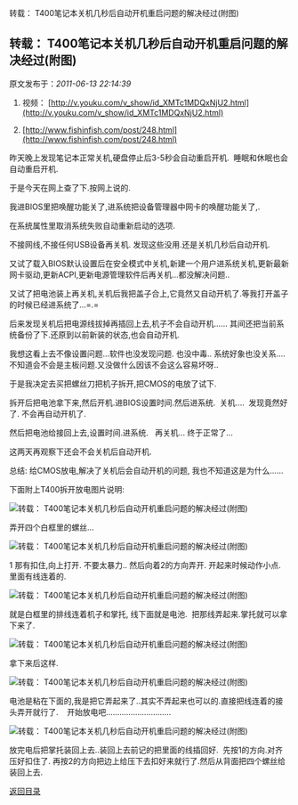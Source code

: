 转载： T400笔记本关机几秒后自动开机重启问题的解决经过(附图)
## 转载： T400笔记本关机几秒后自动开机重启问题的解决经过(附图)

 原文发布于：*2011-06-13 22:14:39*

1. 视频： [http://v.youku.com/v_show/id_XMTc1MDQxNjU2.html](http://v.youku.com/v_show/id_XMTc1MDQxNjU2.html)

2. [http://www.fishinfish.com/post/248.html](http://www.fishinfish.com/post/248.html)

昨天晚上发现笔记本正常关机,硬盘停止后3-5秒会自动重启开机.&#160;
睡眠和休眠也会自动重启开机.

于是今天在网上查了下.按网上说的.

我进BIOS里把唤醒功能关了,进系统把设备管理器中网卡的唤醒功能关了,.

在系统属性里取消系统失败自动重新启动的选项.

不接网线,不接任何USB设备再关机. 发现这些没用.还是关机几秒后自动开机.

又试了载入BIOS默认设置后在安全模式中关机,新建一个用户进系统关机,更新最新网卡驱动,更新ACPI,更新电源管理软件后再关机...都没解决问题..

又试了把电池装上再关机,关机后我把盖子合上,它竟然又自动开机了.等我打开盖子的时候已经进系统了...=.=

后来发现关机后把电源线拔掉再插回上去,机子不会自动开机......
其间还把当前系统备份了下.还原到以前新装的状态,也会自动开机.

我想这看上去不像设置问题...软件也没发现问题. 也没中毒.. 系统好象也没关系....
不知道会不会是主板问题.又没做什么因该不会这么容易坏呀..

于是我决定去买把螺丝刀把机子拆开,把CMOS的电放了试下.

拆开后把电池拿下来,然后开机.进BIOS设置时间.然后进系统.&#160;
关机....&#160; 发现竟然好了. 不会再自动开机了.

然后把电池给接回上去,设置时间.进系统.&#160;&#160; 再关机...
终于正常了...

这两天再观察下还会不会关机后自动开机.

总结: 给CMOS放电,解决了关机后会自动开机的问题, 我也不知道这是为什么......

下面附上T400拆开放电图片说明:

![转载：&nbsp;<wbr>T400笔记本关机几秒后自动开机重启问题的解决经过(附图)](http://www.fishinfish.com/upload/2010/4/201004212341278053.jpg)

弄开四个白框里的螺丝...

![转载：&nbsp;<wbr>T400笔记本关机几秒后自动开机重启问题的解决经过(附图)](http://www.fishinfish.com/upload/2010/4/201004212343456808.jpg)

1 那有扣住,向上打开. 不要太暴力.. 然后向着2的方向弄开. 开起来时候动作小点. 里面有线连着的.

![转载：&nbsp;<wbr>T400笔记本关机几秒后自动开机重启问题的解决经过(附图)](http://www.fishinfish.com/upload/2010/4/201004212346232606.jpg)

就是白框里的排线连着机子和掌托, 线下面就是电池.&#160; 把那线弄起来.掌托就可以拿下来了.

![转载：&nbsp;<wbr>T400笔记本关机几秒后自动开机重启问题的解决经过(附图)](http://www.fishinfish.com/upload/2010/4/201004212348013318.jpg)

拿下来后这样.

![转载：&nbsp;<wbr>T400笔记本关机几秒后自动开机重启问题的解决经过(附图)](http://www.fishinfish.com/upload/2010/4/201004212348416387.jpg)

电池是粘在下面的,我是把它弄起来了..其实不弄起来也可以的.直接把线连着的接头弄开就行了.&#160;&#160;&#160;
开始放电吧.............................

![转载：&nbsp;<wbr>T400笔记本关机几秒后自动开机重启问题的解决经过(附图)](http://www.fishinfish.com/upload/2010/4/201004212357307352.jpg)

放完电后把掌托装回上去..装回上去前记的把里面的线插回好.&#160; 先按1的方向.对齐压好扣住了.
再按2的方向把边上给压下去扣好来就行了.然后从背面把四个螺丝给装回上去.

[返回目录](index.html)
